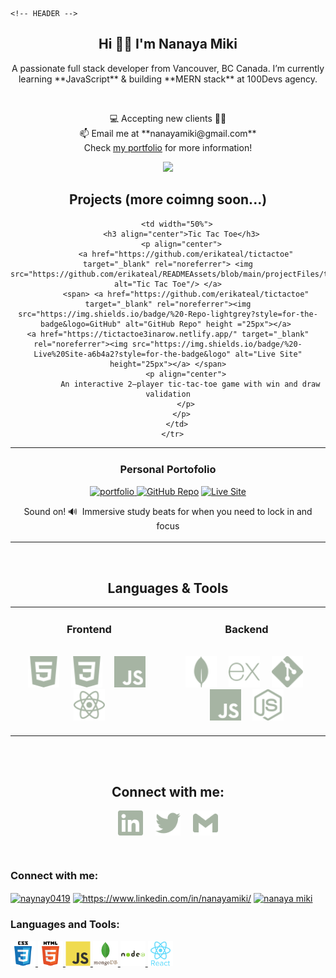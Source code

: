     <!-- HEADER -->

<div align= center>
<h2 align="center">Hi 👋🏽 I'm Nanaya Miki</h2>
<p align="center">A passionate full stack developer from Vancouver, BC Canada. I’m currently learning **JavaScript** & building **MERN stack** at 100Devs agency. </p>
</div>


<br>
<p align="center">
💻 Accepting new clients 🫶🏽 
  <br>
📫 Email me at **nanayamiki@gmail.com**
  <br>
Check <a href="https://nanayaportfolio.netlify.app">my portfolio</a> for more information!</p>

<p align="center">
<img src="https://github-readme-streak-stats.herokuapp.com/?user=Lala0419&theme=dark-smoky"(https://git.io/streak-stats)
</div>
  
  
  
  
  <!-- PROJECTS -->

<h2 align="center" color="white">Projects (more coimng soon...)</h2>
<div align="center">
  
  <table>
      <tr>
        <td width="50%">
          <h3 align="center">Personal Portofolio</h3>
          <p align="center">
            <a href=" https://nanayaportfolio.netlify.app" target="_blank" rel="noreferrer"> <img src="" alt="portfolio"/> </a>
            <span> <a href="https://github.com/lala0419/portfolio" target="_blank" rel="noreferrer"><img src="" alt="GitHub Repo" height ="25px"></a> 
	<a href="https://setthevibe.netlify.app/" target="_blank" rel="noreferrer"><img src="https://img.shields.io/badge/%20-Live%20Site-a6b4a2?style=for-the-badge&logo" alt="Live Site" height="25px"></a></span>
            <p align="center">
              Sound on! 🔊&nbsp Immersive study beats for when you need to lock in and focus 
            </p>
          </p>
        </td>
  
  
        <td width="50%">
          <h3 align="center">Tic Tac Toe</h3>
          <p align="center">
            <a href="https://github.com/erikateal/tictactoe" target="_blank" rel="noreferrer"> <img src="https://github.com/erikateal/READMEAssets/blob/main/projectFiles/tictactoe.gif" alt="Tic Tac Toe"/> </a>
            <span> <a href="https://github.com/erikateal/tictactoe" target="_blank" rel="noreferrer"><img src="https://img.shields.io/badge/%20-Repo-lightgrey?style=for-the-badge&logo=GitHub" alt="GitHub Repo" height ="25px"></a> 
	<a href="https://tictactoe3inarow.netlify.app/" target="_blank" rel="noreferrer"><img src="https://img.shields.io/badge/%20-Live%20Site-a6b4a2?style=for-the-badge&logo" alt="Live Site" height="25px"></a> </span>
            <p align="center">
              An interactive 2–player tic-tac-toe game with win and draw validation
            </p>
          </p>
        </td>
      </tr>
<!--       <tr>
        <td width="50%">
          <h3 align="center">Title</h3>
          <p align="center">
            <a href="#" target="_blank" rel="noreferrer"> <img src="gif" alt="project example"/> </a>
            <span> <a href="#" target="_blank" rel="noreferrer""><img src="repo" alt="Repo" height ="25px"></a> <a href="#" target="_blank" rel="noreferrer"><img src="live shite" alt="Live site" height="25px"></a></span>
            <p align="center">
              Description.
            </p>
          </p>
        </td>
        <td width="50%">
          <h3 align="center">Title</h3>
          <p align="center">
            <a href="#" target="_blank" rel="noreferrer"> <img src="gif" alt="project example"/> </a>
            <span> <a href="#" target="_blank" rel="noreferrer""><img src="gif" alt="button to repository" height ="25px"></a> <a href="#" target="_blank" rel="noreferrer"><img src="live shite" alt="Live Site" height="25px"></a> </span>
            <p align="center">
              Description.
            </p>
          </p>
        </td>
      </tr> -->
  </table>
</div>	
</br>

<!-- LANGUAGES/TOOLS -->
<h2 align="center" color="white">Languages & Tools</h2>
<div align="center">
<table>
	<tr>
		<td valign="top" width="45%">
			<h3 align="center" color="white">Frontend</h3>
			<br>
			<div align="center" >
            	&nbsp
		<img src="https://github.com/erikateal/READMEAssets/blob/main/icons/html5.svg" alt="HTML5" height="50" />
		&nbsp&nbsp&nbsp
                <img src="https://github.com/erikateal/READMEAssets/blob/main/icons/css3.svg" alt="CSS3" height="50" />
		&nbsp&nbsp&nbsp
                <img src="https://github.com/erikateal/READMEAssets/blob/main/icons/javascript.svg" alt="JavaScript" height="50" />
		&nbsp&nbsp&nbsp
                <img src="https://github.com/erikateal/READMEAssets/blob/main/icons/react.svg" alt="React" height="50" />
			</div>
			</td>
		<td valign="top" width="45%">
			<h3 align="center" color="white">Backend</h3>
			<br>
            <div align="center">
			&nbsp
		<img  src="https://github.com/erikateal/READMEAssets/blob/main/icons/mongodb.svg" alt="MongoDB" height="50" />
                &nbsp&nbsp&nbsp
                <img  src="https://github.com/erikateal/READMEAssets/blob/main/icons/express.svg" alt="Express" height="50" />
		&nbsp&nbsp&nbsp
                <img  src="https://github.com/erikateal/READMEAssets/blob/main/icons/git.svg" alt="Git" height="50" />
		&nbsp&nbsp&nbsp
                <img src="https://github.com/erikateal/READMEAssets/blob/main/icons/javascript.svg" alt="JavaScript" height="50" />
		&nbsp&nbsp&nbsp
                <img  src="https://github.com/erikateal/READMEAssets/blob/main/icons/nodedotjs.svg" alt="Node.js" height="50" />
				<br>
				<br>	
			</div>
		</td>
	</tr>
</table>
</div>
</br>
</br>

<!-- CONTACT -->
<h2 align="center">Connect with me:</h2>
<p align="center">
    <a href="https://linkedin.com/in/erika-teal" target="blank"><img align="center" src="https://github.com/erikateal/READMEAssets/blob/main/icons/linkedin.svg" alt="LinkedIn: www.linkedin.com/in/erika-teal" height="40" /></a>
	                &nbsp&nbsp&nbsp
    <a href="https://twitter.com/erikateal_" target="blank"><img align="center" src="https://github.com/erikateal/READMEAssets/blob/main/icons/twitter.svg" alt="Twitter: www.twitter.com/erikateal_" height="40" /></a>
	                &nbsp&nbsp&nbsp
    <a href="mailto:erikatealdev@gmail.com"><img align="center" src="https://github.com/erikateal/READMEAssets/blob/main/icons/gmail.svg" alt="email: erikatealdev@gmail.com" height="40" /></a>
	
</p>
</br>
  
  
  


<h3 align="left">Connect with me:</h3>
<p align="left">
<a href="https://twitter.com/naynay0419" target="blank"><img align="center" src="https://raw.githubusercontent.com/rahuldkjain/github-profile-readme-generator/master/src/images/icons/Social/twitter.svg" alt="naynay0419" height="30" width="40" /></a>
<a href="https://linkedin.com/in/https://www.linkedin.com/in/nanayamiki/" target="blank"><img align="center" src="https://raw.githubusercontent.com/rahuldkjain/github-profile-readme-generator/master/src/images/icons/Social/linked-in-alt.svg" alt="https://www.linkedin.com/in/nanayamiki/" height="30" width="40" /></a>
<a href="https://fb.com/nanaya miki" target="blank"><img align="center" src="https://raw.githubusercontent.com/rahuldkjain/github-profile-readme-generator/master/src/images/icons/Social/facebook.svg" alt="nanaya miki" height="30" width="40" /></a>
</p>

<h3 align="left">Languages and Tools:</h3>
<p align="left"> <a href="https://www.w3schools.com/css/" target="_blank" rel="noreferrer"> <img src="https://raw.githubusercontent.com/devicons/devicon/master/icons/css3/css3-original-wordmark.svg" alt="css3" width="40" height="40"/> </a> <a href="https://www.w3.org/html/" target="_blank" rel="noreferrer"> <img src="https://raw.githubusercontent.com/devicons/devicon/master/icons/html5/html5-original-wordmark.svg" alt="html5" width="40" height="40"/> </a> <a href="https://developer.mozilla.org/en-US/docs/Web/JavaScript" target="_blank" rel="noreferrer"> <img src="https://raw.githubusercontent.com/devicons/devicon/master/icons/javascript/javascript-original.svg" alt="javascript" width="40" height="40"/> </a> <a href="https://www.mongodb.com/" target="_blank" rel="noreferrer"> <img src="https://raw.githubusercontent.com/devicons/devicon/master/icons/mongodb/mongodb-original-wordmark.svg" alt="mongodb" width="40" height="40"/> </a> <a href="https://nodejs.org" target="_blank" rel="noreferrer"> <img src="https://raw.githubusercontent.com/devicons/devicon/master/icons/nodejs/nodejs-original-wordmark.svg" alt="nodejs" width="40" height="40"/> </a> <a href="https://reactjs.org/" target="_blank" rel="noreferrer"> <img src="https://raw.githubusercontent.com/devicons/devicon/master/icons/react/react-original-wordmark.svg" alt="react" width="40" height="40"/> </a> </p>

